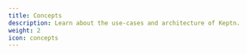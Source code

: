```yaml
---
title: Concepts
description: Learn about the use-cases and architecture of Keptn.
weight: 2
icon: concepts
---
```

